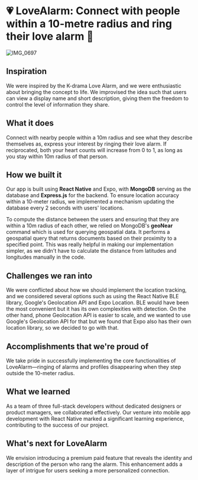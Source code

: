 
# 💗 LoveAlarm:  Connect with people within a 10-metre radius and ring their love alarm 🔔

![IMG_0697](https://github.com/angelafeliciaa/lovealarm/assets/124738657/485d287f-4b32-4882-a9a1-855520a5cc9e)

## Inspiration
We were inspired by the K-drama Love Alarm, and we were enthusiastic about bringing the concept to life. We improvised the idea such that users can view a display name and short description, giving them the freedom to control the level of information they share.

## What it does
Connect with nearby people within a 10m radius and see what they describe themselves as, express your interest by ringing their love alarm. If reciprocated, both your heart counts will increase from 0 to 1, as long as you stay within 10m radius of that person.

## How we built it
Our app is built using **React Native** and Expo, with **MongoDB** serving as the database and **Express.js** for the backend. To ensure location accuracy within a 10-meter radius, we implemented a mechanism updating the database every 2 seconds with users' locations.

To compute the distance between the users and ensuring that they are within a 10m radius of each other, we relied on MongoDB's **geoNear** command which is used for querying geospatial data. It performs a geospatial query that returns documents based on their proximity to a specified point. This was really helpful in making our implementation simpler, as we didn't have to calculate the distance from latitudes and longitudes manually in the code. 

## Challenges we ran into
We were conflicted about how we should implement the location tracking, and we considered several options such as using the React Native BLE library, Google's Geolocation API and Expo Location. BLE would have been the most convenient but it has its own complexities with detection. On the other hand, phone Geolocation API is easier to scale, and we wanted to use Google's Geolocation API for that but we found that Expo also has their own location library, so we decided to go with that.

## Accomplishments that we're proud of
We take pride in successfully implementing the core functionalities of LoveAlarm—ringing of alarms and profiles disappearing when they step outside the 10-meter radius.

## What we learned
As a team of three full-stack developers without dedicated designers or product managers, we collaborated effectively. Our venture into mobile app development with React Native marked a significant learning experience, contributing to the success of our project.

## What's next for LoveAlarm
We envision introducing a premium paid feature that reveals the identity and description of the person who rang the alarm. This enhancement adds a layer of intrigue for users seeking a more personalized connection.
